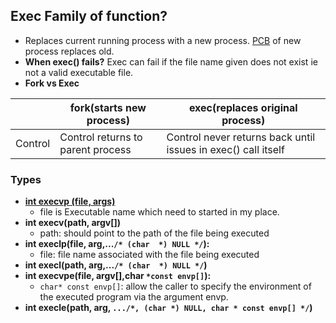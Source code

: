 ## Exec Family of function?
- Replaces current running process with a new process. [PCB](/Threads_Processes_IPC/Processes/Process_Table) of new process replaces old.
- **When exec() fails?** Exec can fail if the file name given does not exist ie not a valid executable file.
- **Fork vs Exec**

||fork(starts new process)|exec(replaces original process)|
|---|---|---|
|Control|Control returns to parent process|Control never returns back until issues in exec() call itself|

### Types
- **[int execvp (file, args)](execvp.c)**
  - file is Executable name which need to started in my place.
- **int execv(path, argv[])**    
  - path: should point to the path of the file being executed
- **int execlp(file, arg,...`/* (char  *) NULL */`):**    
  - file:  file name associated with the file being executed
- **int execl(path, arg,...`/* (char  *) NULL */`)**
- **int execvpe(file, argv[],char `*const envp[]`):**    
  - `char* const envp[]`: allow the caller to specify the environment of the executed program via the argument envp. 
- **int execle(path, arg, `.../*, (char *) NULL, char * const envp[] */`)**
